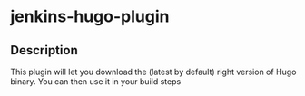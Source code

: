 # jenkins-hugo-plugin

## Description
This plugin will let you download the (latest by default) right version of Hugo binary. You can then use it in your build steps

